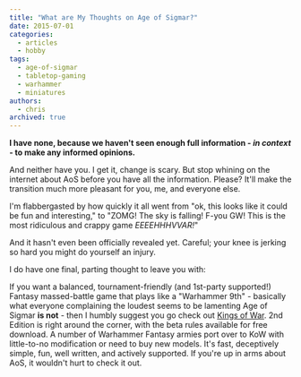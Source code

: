 ```yaml
---
title: "What are My Thoughts on Age of Sigmar?"
date: 2015-07-01
categories:
  - articles
  - hobby
tags:
  - age-of-sigmar
  - tabletop-gaming
  - warhammer
  - miniatures
authors:
  - chris
archived: true
---
```


**I have none, because we haven't seen enough full information - _in context_ - to make any informed opinions.**

And neither have you. I get it, change is scary. But stop whining on the internet about AoS before you have all the information. Please? It'll make the transition much more pleasant for you, me, and everyone else.

I'm flabbergasted by how quickly it all went from "ok, this looks like it could be fun and interesting," to "ZOMG! The sky is falling! F-you GW! This is the most ridiculous and crappy game _EEEEHHHVVAR!_"

And it hasn't even been officially revealed yet. Careful; your knee is jerking so hard you might do yourself an injury.

I do have one final, parting thought to leave you with:

If you want a balanced, tournament-friendly (and 1st-party supported!) Fantasy massed-battle game that plays like a "Warhammer 9th" - basically what everyone complaining the loudest seems to be lamenting Age of Sigmar **is not** - then I humbly suggest you go check out [Kings of War](http://www.manticgames.com/games/kings-of-war.html). 2nd Edition is right around the corner, with the beta rules available for free download. A number of Warhammer Fantasy armies port over to KoW with little-to-no modification or need to buy new models. It's fast, deceptively simple, fun, well written, and actively supported. If you're up in arms about AoS, it wouldn't hurt to check it out.
